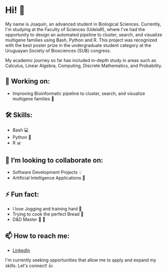 # Hi! 👋

My name is Joaquín, an advanced student in Biological Sciences. Currently, I'm studying at the Faculty of Sciences (UdelaR), where I've had the opportunity to design an automated pipeline to cluster, search, and visualize multigene families using Bash, Python and R. This project was recognized with the best poster prize in the undergraduate student category at the Uruguayan Society of Biosciences (SUB) congress.

My academic journey so far has included in-depth study in areas such as Calculus, Linear Algebra, Computing, Discrete Mathematics, and Probability.

## 🔭 Working on:
- Improving Bioinformatic pipeline to cluster, search, and visualize multigene families 🧬

## 🛠 Skills:
- Bash 💻
- Python 🐍
- R 📊

## 🎯 I’m looking to collaborate on:
- Software Development Projects 💡
- Artificial Intelligence Applications 🧠

## ⚡ Fun fact:
- I love Jogging and training hard 🏃
- Trying to cook the perfect Bread 🍞
- D&D Master 🐉 🧙
 
## 📫 How to reach me:
- [LinkedIn](https://www.linkedin.com/in/joaquinpereira1994/)
 
I'm currently seeking opportunities that allow me to apply and expand my skills. Let's connect! 👍
  


<!--
**JPereira199/JPereira199** is a ✨ _special_ ✨ repository because its `README.md` (this file) appears on your GitHub profile.

[![](https://img.shields.io/badge/-schalkventer-blue?style=flat-square&logo=Linkedin&logoColor=white&link=https://www.linkedin.com/in/schalkventer/)](https://www.linkedin.com/in/schalkventer/) [![](https://img.shields.io/badge/-@schalkventer-03a57a?style=flat-square&labelColor=000000&logo=Medium&link=https://medium.com/@schalkventer)](https://medium.com/@schalkventer) [![](http://img.shields.io/badge/@schalkventer-red?logo=npm)](https://www.npmjs.com/~schalkventer) ![](https://img.shields.io/github/followers/schalkventer?label=Follow%20me%20on%20Github&style=social) 


Here are some ideas to get you started:

- 🔭 I’m currently working on ...
- 🌱 I’m currently learning ...
- 👯 I’m looking to collaborate on ...
- 🤔 I’m looking for help with ...
- 💬 Ask me about ...
- 📫 How to reach me: ...
- 😄 Pronouns: ...
- ⚡ Fun fact: ...
-->
